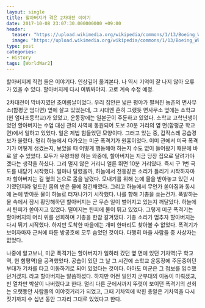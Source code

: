 ```yaml
---
layout: single
title: 할아버지가 겪은 2차대전 이야기
date: 2017-10-08 23:07:30.000000000 +09:00
header:
  teaser: "https://upload.wikimedia.org/wikipedia/commons/1/13/Boeing_WB-29A_53_WRS_1954.jpg"
  image: "https://upload.wikimedia.org/wikipedia/commons/1/13/Boeing_WB-29A_53_WRS_1954.jpg"
type: post
categories:
- History
tags: [WorldWar2]
---
```

할아버지께 직접 들은 이야기다. 인상깊어 옮겨본다. 나 역시 기억이 잘 나지 않아 오류가 있을 수 있다. 할아버지께 다시 여쭤봐야지. 고로 계속 수정 예정.

2차대전이 막바지였던 초여름날이었다. 우리 집안은 넓은 평야가 펼쳐진 농촌의 면사무소(함평군 엄다면) 옆에 살고 있었는데, 그 시대엔 흔히 그랬듯 면사무소 옆에는 소학교(현 엄다초등학교)가 있었고, 운동장에는 일본군이 주둔하고 있었다. 소학교 고학년생이었던 할아버지는 수업 대신 관의 사역에 동원되어 도보 30분 거리의 옆 면(함평군 학교면)에서 일하고 있었다. 일은 제법 힘들었던 모양이다. 그러고 있는 중, 갑작스레 공습경보가 울렸다. 멀리 하늘에서 다가오는 미군 폭격기가 원흉이었다. 이미 관에서 미국 폭격기가 어떻게 생겼는지, 보았을 때 어떻게 행동해야 하는지 수도 없이 들어왔기 때문에 바로 알 수 있었다. 모두가 우왕좌왕 하는 와중에, 할아버지는 지금 당장 집으로 달려가야겠다는 생각을 하셨다. 그리 멀지 않은 거리니 얼른 뛰면 10분 거리였다. 즉시 구 1번 국도를 내닫기 시작했다. 얼마나 달렸을까, 하늘에서 천둥같은 소리가 들리기 시작하자마자 할아버지는 길 옆의 논으로 몸을 날렸다. 모내기를 위해 논에 물을 받아놓고 있던 시기였던지라 엎드린 몸의 반은 물에 잠긴채였다. 그리고 하늘에서 무언가 쏟아짐과 동시에 논에 받아둔 물이 하늘로 터져나가기 시작했다. 나를 향해 기총을 쏘는건가. 폭발하는 물 속에서 잠시 황망해하던 할아버지는 곧 무슨 일이 벌어지고 있는지 깨달았다. 하늘에서 탄피가 쏟아지고 있었다. 떨어지는 탄피에 물이 튀고 있었다. 그렇게 미군 폭격기는 할아버지의 머리 위를 선회하며 기총을 한참 갈겨댔다. 기총 소리가 멈추자 할아버지는 다시 뛰기 시작했다. 하지만 도착한 마을에는 개미 한마리도 찾아볼 수 없었다. 폭격기가 보이자마자 근처에 파둔 방공호에 모두 숨었던 것이다. 다행히 마을 사람들 중 사상자는 없었다. 

나중에 알고보니, 미군 폭격기는 할아버지가 일하러 갔던 옆 면에 있던 기차역(구 학교역, 현 함평역)을 공격했었다. 공습이 있던 그 날 그 시간에 소학교 운동장에 주둔중이던 부대가 기차를 타고 이동하기로 되어 있었다는 것이다. 아마도 미군은 그 첩보를 입수했던거겠지. 라고 할아버지는 말씀하셨다. 하지만 어쩐 일인지 군부대의 이동이 미뤄졌고, 빈 열차만 박살이 나버렸다고 한다. 멀리 다른 군에서까지 뚜렷이 보이던 폭격기의 선회는 오랫동안 사람들의 이야깃거리가 되었고, 그때 기차역에 박힌 총알은 기차역을 다시 짓기까지 수 십년 동안 그자리 그대로 있었다고 한다. 